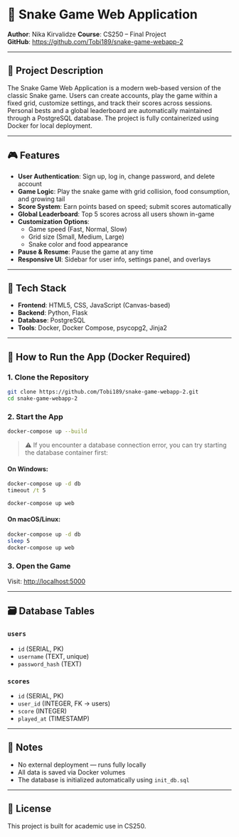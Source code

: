 # 🐍 Snake Game Web Application

**Author**: Nika Kirvalidze
**Course**: CS250 – Final Project  
**GitHub**: https://github.com/Tobi189/snake-game-webapp-2

---

## 📘 Project Description

The Snake Game Web Application is a modern web-based version of the classic Snake game. Users can create accounts, play the game within a fixed grid, customize settings, and track their scores across sessions. Personal bests and a global leaderboard are automatically maintained through a PostgreSQL database. The project is fully containerized using Docker for local deployment.

---

## 🎮 Features

- **User Authentication**: Sign up, log in, change password, and delete account
- **Game Logic**: Play the snake game with grid collision, food consumption, and growing tail
- **Score System**: Earn points based on speed; submit scores automatically
- **Global Leaderboard**: Top 5 scores across all users shown in-game
- **Customization Options**:
  - Game speed (Fast, Normal, Slow)
  - Grid size (Small, Medium, Large)
  - Snake color and food appearance
- **Pause & Resume**: Pause the game at any time
- **Responsive UI**: Sidebar for user info, settings panel, and overlays

---

## 🧱 Tech Stack

- **Frontend**: HTML5, CSS, JavaScript (Canvas-based)
- **Backend**: Python, Flask
- **Database**: PostgreSQL
- **Tools**: Docker, Docker Compose, psycopg2, Jinja2

---

## 🐳 How to Run the App (Docker Required)

### 1. Clone the Repository
```bash
git clone https://github.com/Tobi189/snake-game-webapp-2.git
cd snake-game-webapp-2
```

### 2. Start the App
```bash
docker-compose up --build
```

> ⚠️ If you encounter a database connection error, you can try starting the database container first:

#### On Windows:
```cmd
docker-compose up -d db
timeout /t 5
```
```cmd
docker-compose up web
```

#### On macOS/Linux:
```bash
docker-compose up -d db
sleep 5
docker-compose up web
```

### 3. Open the Game
Visit: [http://localhost:5000](http://localhost:5000)

---

## 🗃️ Database Tables

### `users`
- `id` (SERIAL, PK)
- `username` (TEXT, unique)
- `password_hash` (TEXT)

### `scores`
- `id` (SERIAL, PK)
- `user_id` (INTEGER, FK → users)
- `score` (INTEGER)
- `played_at` (TIMESTAMP)

---

## 🧠 Notes

- No external deployment — runs fully locally
- All data is saved via Docker volumes
- The database is initialized automatically using `init_db.sql`

---

## 📄 License

This project is built for academic use in CS250.
